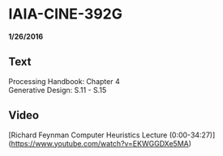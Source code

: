# IAIA-CINE-392G
**1/26/2016**

## Text
Processing Handbook: Chapter 4  
Generative Design: S.11 - S.15  

## Video  
[Richard Feynman Computer Heuristics Lecture (0:00-34:27)]      
(https://www.youtube.com/watch?v=EKWGGDXe5MA)    
